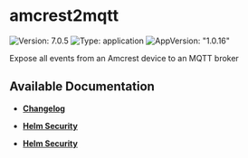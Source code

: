 # amcrest2mqtt

![Version: 7.0.5](https://img.shields.io/badge/Version-7.0.5-informational?style=flat-square) ![Type: application](https://img.shields.io/badge/Type-application-informational?style=flat-square) ![AppVersion: "1.0.16"](https://img.shields.io/badge/AppVersion-"1.0.16"-informational?style=flat-square)

Expose all events from an Amcrest device to an MQTT broker

## Available Documentation

- [**Changelog**](CHANGELOG)

- [**Helm Security**](container-security)

- [**Helm Security**](helm-security)

